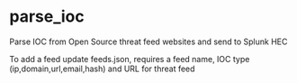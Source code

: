 # parse_ioc
Parse IOC from Open Source threat feed websites and send to Splunk HEC

To add a feed update feeds.json, requires a feed name, IOC type (ip,domain,url,email,hash) and URL for threat feed

